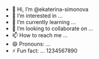 - 👋 Hi, I’m @ekaterina-simonova
- 👀 I’m interested in ...
- 🌱 I’m currently learning ...
- 💞️ I’m looking to collaborate on ...
- 📫 How to reach me ...
- 😄 Pronouns: ...
- ⚡ Fun fact: ...
1234567890
<!---
ekaterina-simonova/ekaterina-simonova is a ✨ special ✨ repository because its `README.md` (this file) appears on your GitHub profile.
You can click the Preview link to take a look at your changes.
--->

